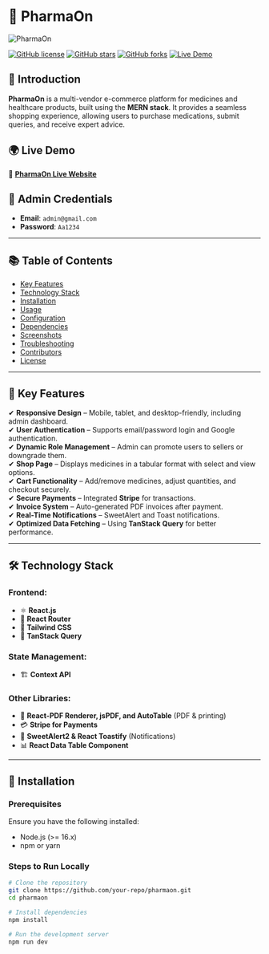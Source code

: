 # 🏥 PharmaOn  

![PharmaOn](#) <!-- Add a relevant logo or image -->

[![GitHub license](https://img.shields.io/badge/license-MIT-blue.svg)](#license)
[![GitHub stars](https://img.shields.io/github/stars/your-repo/pharmaon)](#)
[![GitHub forks](https://img.shields.io/github/forks/your-repo/pharmaon)](#)
[![Live Demo](https://img.shields.io/badge/demo-live-blue)](https://pharmaon-ec9a5.web.app/) <!-- Replace with actual link -->

## 🚀 Introduction  

**PharmaOn** is a multi-vendor e-commerce platform for medicines and healthcare products, built using the **MERN stack**. It provides a seamless shopping experience, allowing users to purchase medications, submit queries, and receive expert advice.  

## 🌍 Live Demo  

🔗 **[PharmaOn Live Website](https://pharmaon-ec9a5.web.app/)** <!-- Replace with actual link -->

## 🔑 Admin Credentials  

- **Email**: `admin@gmail.com`  
- **Password**: `Aa1234`  

---

## 📚 Table of Contents  

- [Key Features](#-key-features)  
- [Technology Stack](#-technology-stack)  
- [Installation](#-installation)  
- [Usage](#-usage)  
- [Configuration](#-configuration)  
- [Dependencies](#-dependencies)  
- [Screenshots](#-screenshots)  
- [Troubleshooting](#-troubleshooting)  
- [Contributors](#-contributors)  
- [License](#-license)  

---

## 🎯 Key Features  

✔ **Responsive Design** – Mobile, tablet, and desktop-friendly, including admin dashboard.  
✔ **User Authentication** – Supports email/password login and Google authentication.  
✔ **Dynamic Role Management** – Admin can promote users to sellers or downgrade them.  
✔ **Shop Page** – Displays medicines in a tabular format with select and view options.  
✔ **Cart Functionality** – Add/remove medicines, adjust quantities, and checkout securely.  
✔ **Secure Payments** – Integrated **Stripe** for transactions.  
✔ **Invoice System** – Auto-generated PDF invoices after payment.  
✔ **Real-Time Notifications** – SweetAlert and Toast notifications.  
✔ **Optimized Data Fetching** – Using **TanStack Query** for better performance.  

---

## 🛠 Technology Stack  

### **Frontend:**  
- ⚛️ **React.js**  
- 🚏 **React Router**  
- 🎨 **Tailwind CSS**  
- 🔄 **TanStack Query**  

### **State Management:**  
- 🏗 **Context API**  

### **Other Libraries:**  
- 📜 **React-PDF Renderer, jsPDF, and AutoTable** (PDF & printing)  
- 💳 **Stripe for Payments**  
- 🔔 **SweetAlert2 & React Toastify** (Notifications)  
- 📊 **React Data Table Component**  

---

## 🔧 Installation  

### **Prerequisites**  
Ensure you have the following installed:  
- Node.js (>= 16.x)  
- npm or yarn  

### **Steps to Run Locally**  
```sh
# Clone the repository
git clone https://github.com/your-repo/pharmaon.git
cd pharmaon

# Install dependencies
npm install

# Run the development server
npm run dev
